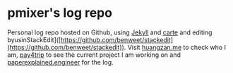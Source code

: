 # pmixer's log repo

Personal log repo hosted on Github, using [Jekyll](http://jekyllrb.com/) and [carte](https://github.com/Wiredcraft/carte) and editing byusinStackEdit]([https://github.com/benweet/stackedit](https://github.com/benweet/stackedit)). Visit [huangzan.me](http://huangzan.me) to check who I am, [pay4trip](http://pay4trip.bid) to see the current project I am working on and [paperexplained.engineer](http://paperexplained.engineer) for the log.
<!--stackedit_data:
eyJoaXN0b3J5IjpbMTQ5MjMwNzI0Nl19
-->